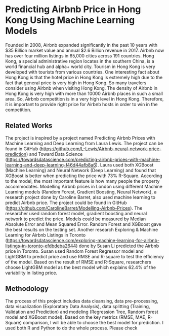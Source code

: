 # Predicting Airbnb Price in Hong Kong Using Machine Learning Models

Founded in 2008, Airbnb expanded significantly in the past 10 years with $35 Billion market value and annual $2.6 Billion revenue in 2017. Airbnb now has over four million listings in 65,000 cities across 191 countries. 
Hong Kong, a special administrative region locates in the southern China, is a world financial hub and alpha+ world city. Tourism in Hong Kong is very developed with tourists from various countries. One interesting fact about Hong Kong is that the hotel price in Hong Kong is extremely high due to the fact that general price is very high in Hong Kong. So many travelers consider using Airbnb when visiting Hong Kong. The density of Airbnb in Hong Kong is very high with more than 10000 Airbnb places in such a small area. So, Airbnb competition is in a very high level in Hong Kong. Therefore, it is important to provide right price for Airbnb hosts in order to win in the competition.

## Related Works

The project is inspired by a project named Predicting Airbnb Prices with Machine Learning and Deep Learning from Laura Lewis. The project can be found in GitHub (https://github.com/L-Lewis/Airbnb-neural-network-price-prediction) and Toward Data Science (https://towardsdatascience.com/predicting-airbnb-prices-with-machine-learning-and-deep-learning-f46d44afb8a6). Laura used both XGBoost (Machine Learning) and Neural Network (Deep Learning) and found that XGBoost is better when predicting the price with 73% R-Square. According to the model, the most important feature is how many people the property accommodates.
Modelling Airbnb prices in London using different Machine Learning models (Random Forest, Gradient Boosting, Neural Network), a research project done by Caroline Barret, also used machine learning to predict Airbnb price. The project could be found in GitHub (https://github.com/CarolineBarret/Modelling-Airbnb-Prices). The researcher used random forest model, gradient boosting and neural network to predict the price. Models could be measured by Median Absolute Error and Mean Squared Error. Random Forest and XGBoost gave the best results on the testing set.
Another research Exploring & Machine Learning for Airbnb Listings in Toronto (https://towardsdatascience.com/exploring-machine-learning-for-airbnb-listings-in-toronto-efdbdeba2644) done by Susan Li predicted the Airbnb price in Toronto. Susan used Random Forest Regressor model and LightGBM to predict price and use RMSE and R-square to test the efficiency of the model. Based on the result of RMSE and R-Square, researchers choose LightGBM model as the best model which explains 62.4% of the variability in listing price.

## Methodology

The process of this project includes data cleansing, data pre-processing, data visualization (Exploratory Data Analysis), data splitting (Training, Validation and Prediction) and modeling (Regression Tree, Random forest model and XGBoost model). Based on the key metrics (RMSE, MAE, R-Square) comparison, I will be able to choose the best model for prediction.
I used both R and Python to do the whole process. Please check

